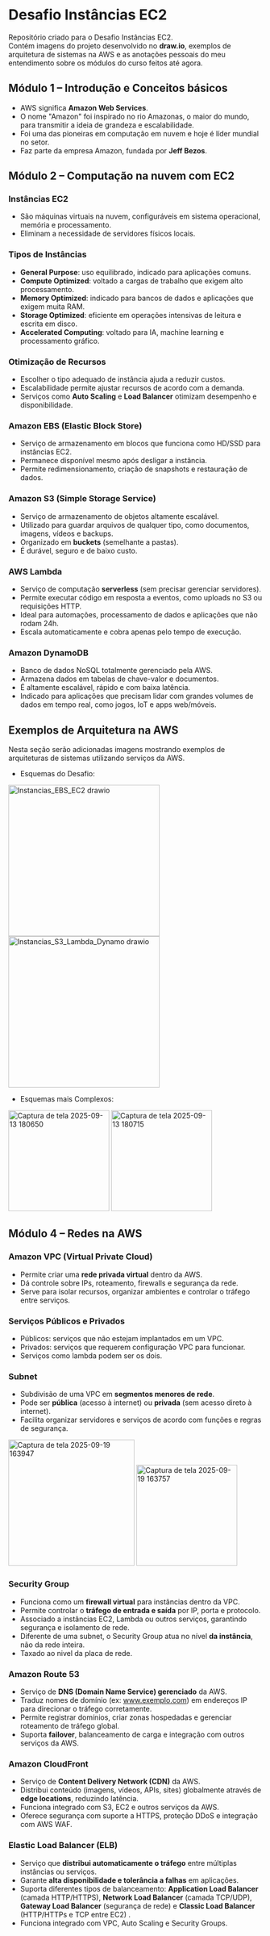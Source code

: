 # Desafio Instâncias EC2

Repositório criado para o Desafio Instâncias EC2.  
Contém imagens do projeto desenvolvido no **draw.io**, exemplos de arquitetura de sistemas na AWS e as anotações pessoais do meu entendimento sobre os módulos do curso feitos até agora.


## Módulo 1 – Introdução e Conceitos básicos

- AWS significa **Amazon Web Services**.  
- O nome "Amazon" foi inspirado no rio Amazonas, o maior do mundo, para transmitir a ideia de grandeza e escalabilidade.  
- Foi uma das pioneiras em computação em nuvem e hoje é líder mundial no setor.  
- Faz parte da empresa Amazon, fundada por **Jeff Bezos**.  



## Módulo 2 – Computação na nuvem com EC2

### Instâncias EC2
- São máquinas virtuais na nuvem, configuráveis em sistema operacional, memória e processamento.  
- Eliminam a necessidade de servidores físicos locais.  

### Tipos de Instâncias
- **General Purpose**: uso equilibrado, indicado para aplicações comuns.  
- **Compute Optimized**: voltado a cargas de trabalho que exigem alto processamento.  
- **Memory Optimized**: indicado para bancos de dados e aplicações que exigem muita RAM.  
- **Storage Optimized**: eficiente em operações intensivas de leitura e escrita em disco.  
- **Accelerated Computing**: voltado para IA, machine learning e processamento gráfico.  

### Otimização de Recursos
- Escolher o tipo adequado de instância ajuda a reduzir custos.  
- Escalabilidade permite ajustar recursos de acordo com a demanda.  
- Serviços como **Auto Scaling** e **Load Balancer** otimizam desempenho e disponibilidade.  

### Amazon EBS (Elastic Block Store)
- Serviço de armazenamento em blocos que funciona como HD/SSD para instâncias EC2.  
- Permanece disponível mesmo após desligar a instância.  
- Permite redimensionamento, criação de snapshots e restauração de dados.  

### Amazon S3 (Simple Storage Service)
- Serviço de armazenamento de objetos altamente escalável.  
- Utilizado para guardar arquivos de qualquer tipo, como documentos, imagens, vídeos e backups.  
- Organizado em **buckets** (semelhante a pastas).  
- É durável, seguro e de baixo custo.  

### AWS Lambda
- Serviço de computação **serverless** (sem precisar gerenciar servidores).  
- Permite executar código em resposta a eventos, como uploads no S3 ou requisições HTTP.  
- Ideal para automações, processamento de dados e aplicações que não rodam 24h.  
- Escala automaticamente e cobra apenas pelo tempo de execução.  

### Amazon DynamoDB
- Banco de dados NoSQL totalmente gerenciado pela AWS.  
- Armazena dados em tabelas de chave-valor e documentos.  
- É altamente escalável, rápido e com baixa latência.  
- Indicado para aplicações que precisam lidar com grandes volumes de dados em tempo real, como jogos, IoT e apps web/móveis.  


## Exemplos de Arquitetura na AWS
Nesta seção serão adicionadas imagens mostrando exemplos de arquiteturas de sistemas utilizando serviços da AWS.  
- Esquemas do Desafio:
<img width="300"  alt="Instancias_EBS_EC2 drawio" src="https://github.com/user-attachments/assets/7fa4d3b6-f51d-48b7-8bda-dac3770c78de" />
<img width="300"  alt="Instancias_S3_Lambda_Dynamo drawio" src="https://github.com/user-attachments/assets/2217e197-ebda-4afb-9fee-6e3fefc69980" />


- Esquemas mais Complexos:
<img width="200"  alt="Captura de tela 2025-09-13 180650" src="https://github.com/user-attachments/assets/abf433ef-d4b9-41bf-a4aa-ceec6b4f6efb" />
<img width="200"  alt="Captura de tela 2025-09-13 180715" src="https://github.com/user-attachments/assets/f86e2792-3083-4c86-9587-75ba3821b650" />


## Módulo 4 – Redes na AWS

### Amazon VPC (Virtual Private Cloud)
- Permite criar uma **rede privada virtual** dentro da AWS.  
- Dá controle sobre IPs, roteamento, firewalls e segurança da rede.  
- Serve para isolar recursos, organizar ambientes e controlar o tráfego entre serviços.
  
### Serviços Públicos e Privados
- Públicos: serviços que não estejam implantados em um VPC.
- Privados: serviços que requerem configuração VPC para funcionar.
- Serviços como lambda podem ser os dois.
  
### Subnet
- Subdivisão de uma VPC em **segmentos menores de rede**.  
- Pode ser **pública** (acesso à internet) ou **privada** (sem acesso direto à internet).  
- Facilita organizar servidores e serviços de acordo com funções e regras de segurança.
<img  height="250" alt="Captura de tela 2025-09-19 163947" src="https://github.com/user-attachments/assets/4b158914-bea6-49c5-ae92-fcb002f9b68b" />
<img height="200" alt="Captura de tela 2025-09-19 163757" src="https://github.com/user-attachments/assets/d28cf23c-c546-4d77-8ff4-0597eb46752e" />

### Security Group
- Funciona como um **firewall virtual** para instâncias dentro da VPC.  
- Permite controlar o **tráfego de entrada e saída** por IP, porta e protocolo.  
- Associado a instâncias EC2, Lambda ou outros serviços, garantindo segurança e isolamento de rede.  
- Diferente de uma subnet, o Security Group atua no nível **da instância**, não da rede inteira.  
- Taxado ao nivel da placa de rede.

### Amazon Route 53
- Serviço de **DNS (Domain Name Service) gerenciado** da AWS.  
- Traduz nomes de domínio (ex: www.exemplo.com) em endereços IP para direcionar o tráfego corretamente.  
- Permite registrar domínios, criar zonas hospedadas e gerenciar roteamento de tráfego global.  
- Suporta **failover**, balanceamento de carga e integração com outros serviços da AWS.  

### Amazon CloudFront
- Serviço de **Content Delivery Network (CDN)** da AWS.  
- Distribui conteúdo (imagens, vídeos, APIs, sites) globalmente através de **edge locations**, reduzindo latência.  
- Funciona integrado com S3, EC2 e outros serviços da AWS.  
- Oferece segurança com suporte a HTTPS, proteção DDoS e integração com AWS WAF.

### Elastic Load Balancer (ELB)
- Serviço que **distribui automaticamente o tráfego** entre múltiplas instâncias ou serviços.  
- Garante **alta disponibilidade e tolerância a falhas** em aplicações.  
- Suporta diferentes tipos de balanceamento: **Application Load Balancer** (camada HTTP/HTTPS), **Network Load Balancer** (camada TCP/UDP), **Gateway Load Balancer** (segurança de rede) e **Classic Load Balancer** (HTTP/HTTPs e TCP entre EC2) .  
- Funciona integrado com VPC, Auto Scaling e Security Groups.  

 
